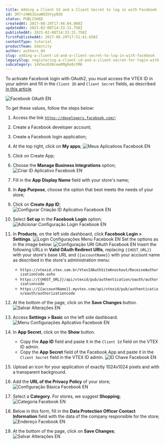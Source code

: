 ```yaml
---
title: Adding a Client Id and a Client Secret to log in with Facebook
id: 3R7rzXWG1GswWOIkYyy8SO
status: PUBLISHED
createdAt: 2017-08-29T17:46:04.080Z
updatedAt: 2023-02-08T14:33:31.750Z
publishedAt: 2023-02-08T14:33:31.750Z
firstPublishedAt: 2017-08-29T17:51:41.650Z
contentType: tutorial
productTeam: Identity
author: authors_84
slug: adding-a-client-id-and-a-client-secret-to-log-in-with-facebook
legacySlug: registering-a-client-id-and-a-client-secret-for-login-with-facebook
subcategory: 14V5ezEX0cewOMg0o0cYM6
---
```


To activate Facebook login with OAuth2, you must access the VTEX ID in your admin and fill in the `Client ID` and `Client Secret` fields, as described [in this article](/en/tutorial/configuring-user-id-with-facebook-and-google).

![Facebook OAuth EN](//images.ctfassets.net/alneenqid6w5/2mWEocn4zdG0BJVMaujzk8/06b29f9c839316df31c736a315ba1786/facebook_EN.png)

To get these values, follow the steps below:

1. Access the link [`https://developers.facebook.com/`](https://developers.facebook.com/);
2. Create a Facebook developer account;
3. Create a Facebook login application;
4. At the top right, click on __My apps__;
    ![Meus Aplicativos Facebook EN](//images.ctfassets.net/alneenqid6w5/2XUFbJ20Z1Op022DLzNru7/4ffc7fddf5e06de99b4901bc6a940fe2/Meus_Aplicativos_Facebook_EN.png)  
5. Click on Create App;
6. Choose the __Manage Business Integrations__ option;
    ![Criar ID Aplicativo Facebook EN](//images.ctfassets.net/alneenqid6w5/4nEHH7m3rzaIjNyXCS7jwQ/ef467a17654f0eccc57811bbfcd79e7c/Facebook_Login_App_Type_EN.png)
7. Fill in the __App Display Name__ field with your store's name;
8. In __App Purpose__, choose the option that best meets the needs of your store;
9. Click on __Create App ID__;  
    ![Configurar Criação ID Aplicativo Facebook EN](//images.ctfassets.net/alneenqid6w5/aJ4qEYEBdQXp3IkQwcwBe/6dfdb4e775e1c317d707796192577558/App_details_EN.png)
10. Select __Set up__ in the __Facebook Login__ option;
    ![Adicionar Configuração Login Facebook EN](//images.ctfassets.net/alneenqid6w5/4Kz42ev7FSm0uEYIYwQ8C8/189d96e7550b9334931049e6e4ec41e2/add_products_EN.png)

11. In __Products__, on the left side dashboard, click __Facebook Login > Settings__.
    ![Login Configurações Menu Facebook EN](//images.ctfassets.net/alneenqid6w5/7CosZB53qkywCS1NG3Cj0r/6a0236dc8c74df2661ad5faff74e6e23/menu_configura____es_EN.png)
    Set the options as in the image below:
    ![Configuração URI OAuth Facebook EN](//images.ctfassets.net/alneenqid6w5/5Y82HZJjF3ZDIVE5WD4Lvt/ef5ad727b07d41fdd907cef762788dd6/configuracoes_Oauth_EN.png)
    Insert the following URLs in __Valid OAuth Redirect URIs__, replacing `{{HOST_URL}}` with your store's base URL and `{{accountName}}` with your account name as described in the store's administration menu:
    - `https://vtexid.vtex.com.br/VtexIdAuthSiteKnockout/ReceiveAuthorizationCode.ashx`
    - `https://{{HOST_URL}}/api/vtexid/pub/authentication/oauth/authorizationcode`
    - `https://{{accountName}}.myvtex.com/api/vtexid/pub/authentication/oauth/authorizationcode`

12. At the bottom of the page, click on the __Save Changes__ button.
    ![Salvar Alterações EN](//images.ctfassets.net/alneenqid6w5/6xrSjyVnjTdpMwK6mmg7qQ/73dc3e3471df55544d445dba41ebe32f/Salvar_Altera____es_EN.png)

13. Access __Settings > Basic__ on the left side dashboard.
    ![Menu Configurações Aplicativo Facebook EN](//images.ctfassets.net/alneenqid6w5/2hW7fOAt85ErH30RUI9KLA/49da02c39bac5ba28817f7fdfb8fb24d/menu_configura____es_b__sica_EN.png)

14. In __App Secret__, click on the __Show__ button.
    - Copy the __App ID__ field and paste it in the `Client Id` field on the VTEX ID admin.
    - Copy the __App Secret__ field of the Facebook App and paste it in the `Client Secret` field in the VTEX ID admin.
    ![ID Chave Facebook EN](//images.ctfassets.net/alneenqid6w5/1kQRsAhb9kEaXHgIzIm4ba/c54a397045c8f5585e76b0b9de7c0a74/ID_Chave_Facebook_EN.png)

15. Upload an icon for your application of exactly 1024x1024 pixels and with a transparent background.
16. Add the __URL of the Privacy Policy__ of your store;
    ![Configuração Básica Facebook EN](//images.ctfassets.net/alneenqid6w5/66rxFKyvG7eCptwC7BdSWT/3b13d29d6ef24ada8e777062b2deede2/Configura____o_B__sica_Facebook_EN.png)
17. Select a __Category__. For stores, we suggest __Shopping__;
    ![Categoria Facebook EN](//images.ctfassets.net/alneenqid6w5/20X5DqI7WEuGwksOO6cMS2/48f596d2da1d4d2395424bdd2db14029/Categoria_Facebook_EN.png)
18. Below in this form, fill in the __Data Protection Officer Contact Information__ field with the data of the company responsible for the store;
    ![Endereço Facebook EN](//images.ctfassets.net/alneenqid6w5/3TenJ8YunJ6gFRs0aZQkp7/79e44d0029bb492e1a5383334f4a8f6c/Endere__o_Facebook_EN.png)
19. At the bottom of the page, click on __Save Changes__;
    ![Salvar Alterações EN](//images.ctfassets.net/alneenqid6w5/6xrSjyVnjTdpMwK6mmg7qQ/73dc3e3471df55544d445dba41ebe32f/Salvar_Altera____es_EN.png)
